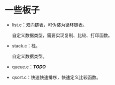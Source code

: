 # 一些板子

- list.c：双向链表，可伪装为循环链表。
  
  自定义数据类型，需要实现复制、比较、打印函数。
  
- stack.c：栈。
  
  自定义数据类型。
  
- queue.c：***TODO***

- qsort.c：快速快速排序，快速定义比较函数。

